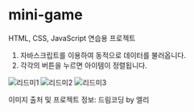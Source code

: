 # mini-game
 
HTML, CSS, JavaScript 연습용 프로젝트

1. 자바스크립트를 이용하여 동적으로 데이터를 불러옵니다.
2. 각각의 버튼을 누르면 아이템이 정렬됩니다.

![리드미1](https://user-images.githubusercontent.com/67947887/90254626-0804cf80-de7e-11ea-921f-ac535c165323.png)
![리드미2](https://user-images.githubusercontent.com/67947887/90254627-0935fc80-de7e-11ea-9dcd-3bc18fa8ef60.png)
![리드미3](https://user-images.githubusercontent.com/67947887/90254629-0935fc80-de7e-11ea-9220-bdd6f2d29440.png)

이미지 출처 및 프로젝트 정보: 드림코딩 by 엘리
